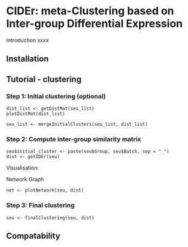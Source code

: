 # CIDEr: meta-Clustering based on Inter-group Differential Expression

Introduction xxxx

## Installation



## Tutorial - clustering



### Step 1: Initial clustering (optional)

```
dist_list <- getDistMat(seu_list)
plotDistMat(dist_list)
```




```
seu_list <- mergeInitialClusters(seu_list, dist_list)
```

### Step 2: Compute inter-group similarity matrix


```
seu$initial_cluster <- paste(seu$Group, seu$Batch, sep = "_")
dist <- getIDEr(seu)
```


Visualisation:

Network Graph

```
net <- plotNetwork(seu, dist)
```




### Step 3: Final clustering



```
seu <- finalClustering(seu, dist)
```


## Compatability





